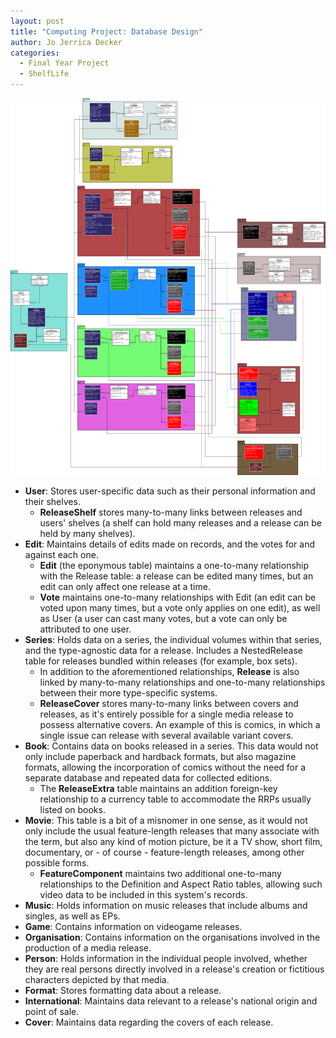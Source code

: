 ```yaml
---
layout: post
title: "Computing Project: Database Design"
author: Jo Jerrica Decker
categories:
  - Final Year Project
  - ShelfLife
---
```


[![alt text][db-design]][db-design]

* **User**: Stores user-specific data such as their personal information and their shelves.
  * **ReleaseShelf** stores many-to-many links between releases and users' shelves (a shelf can hold many releases and a release can be held by many shelves).
* **Edit**: Maintains details of edits made on records, and the votes for and against each one.
  * **Edit** (the eponymous table) maintains a one-to-many relationship with the Release table: a release can be edited many times, but an edit can only affect one release at a time.
  * **Vote** maintains one-to-many relationships with Edit (an edit can be voted upon many times, but a vote only applies on one edit), as well as User (a user can cast many votes, but a vote can only be attributed to one user.
* **Series**: Holds data on a series, the individual volumes within that series, and the type-agnostic data for a release. Includes a NestedRelease table for releases bundled within releases (for example, box sets).
  * In addition to the aforementioned relationships, **Release** is also linked by many-to-many relationships and one-to-many relationships between their more type-specific systems.
  * **ReleaseCover** stores many-to-many links between covers and releases, as it's entirely possible for a single media release to possess alternative covers. An example of this is comics, in which a single issue can release with several available variant covers.
* **Book**: Contains data on books released in a series. This data would not only include paperback and hardback formats, but also magazine formats, allowing the incorporation of comics without the need for a separate database and repeated data for collected editions.
  * The **ReleaseExtra** table maintains an addition foreign-key relationship to a currency table to accommodate the RRPs usually listed on books.
* **Movie**: This table is a bit of a misnomer in one sense, as it would not only include the usual feature-length releases that many associate with the term, but also any kind of motion picture, be it a TV show, short film, documentary, or - of course - feature-length releases, among other possible forms.
  * **FeatureComponent** maintains two additional one-to-many relationships to the Definition and Aspect Ratio tables, allowing such video data to be included in this system's records.
* **Music**: Holds information on music releases that include albums and singles, as well as EPs.
* **Game**: Contains information on videogame releases.
* **Organisation**: Contains information on the organisations involved in the production of a media release.
* **Person**: Holds information in the individual people involved, whether they are real persons directly involved in a release's creation or fictitious characters depicted by that media.
* **Format**: Stores formatting data about a release.
* **International**: Maintains data relevant to a release's national origin and point of sale.
* **Cover**: Maintains data regarding the covers of each release.

[db-design]: /assets/images/ae24fecc-cfdc-4469-b615-5bf194ca064c.png "Database design"
